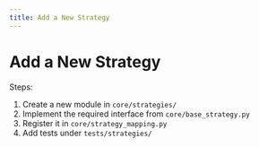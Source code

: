 ```yaml
---
title: Add a New Strategy
---
```


# Add a New Strategy

Steps:

1. Create a new module in `core/strategies/`
2. Implement the required interface from `core/base_strategy.py`
3. Register it in `core/strategy_mapping.py`
4. Add tests under `tests/strategies/`
